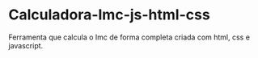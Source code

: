 # Calculadora-Imc-js-html-css
Ferramenta que calcula o Imc de forma completa criada com html, css e javascript. 
